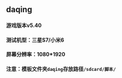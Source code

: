 ## daqing
#### 游戏版本v5.40
#### 测试机型：三星S7/小米6  
#### 屏幕分辨率：1080*1920  
#### 注意：模板文件夹`daqing`存放路径`/sdcard/脚本/`
